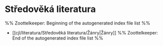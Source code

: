 # Středověká literatura
%% Zoottelkeeper: Beginning of the autogenerated index file list  %%
-  [[cjl/literatura/Středověká literatura/Žánry|Žánry]]
%% Zoottelkeeper: End of the autogenerated index file list  %%
